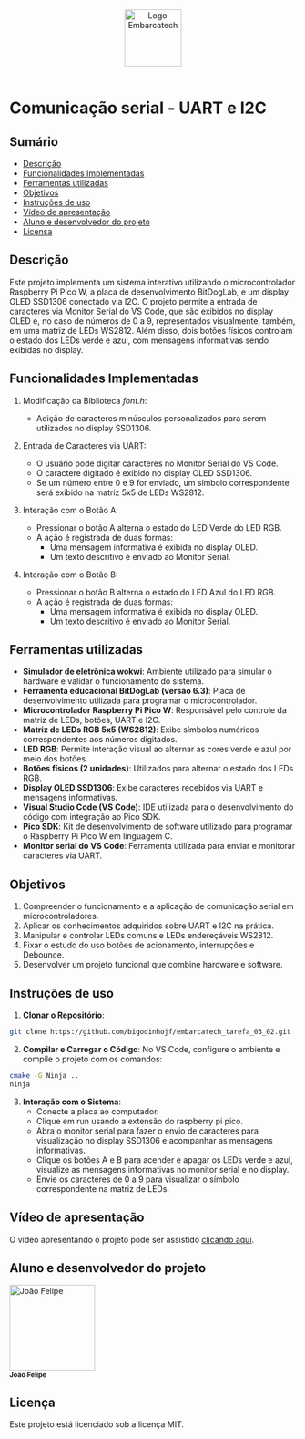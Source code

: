 <div align="center">
    <img src="https://moodle.embarcatech.cepedi.org.br/pluginfile.php/1/theme_moove/logo/1733422525/Group%20658.png" alt="Logo Embarcatech" height="100">
</div>

<br>

# Comunicação serial - UART e I2C

## Sumário

- [Descrição](#descrição)
- [Funcionalidades Implementadas](#funcionalidades-implementadas)
- [Ferramentas utilizadas](#ferramentas-utilizadas)
- [Objetivos](#objetivos)
- [Instruções de uso](#instruções-de-uso)
- [Vídeo de apresentação](#vídeo-de-apresentação)
- [Aluno e desenvolvedor do projeto](#aluno-e-desenvolvedor-do-projeto)
- [Licensa](#licença)

## Descrição

Este projeto implementa um sistema interativo utilizando o microcontrolador Raspberry Pi Pico W, a placa de desenvolvimento BitDogLab, e um display OLED SSD1306 conectado via I2C. O projeto permite a entrada de caracteres via Monitor Serial do VS Code, que são exibidos no display OLED e, no caso de números de 0 a 9, representados visualmente, também, em uma matriz de LEDs WS2812. Além disso, dois botões físicos controlam o estado dos LEDs verde e azul, com mensagens informativas sendo exibidas no display.

## Funcionalidades Implementadas

1. Modificação da Biblioteca *font.h*:

   - Adição de caracteres minúsculos personalizados para serem utilizados no display SSD1306.

2. Entrada de Caracteres via UART:

   - O usuário pode digitar caracteres no Monitor Serial do VS Code.
   - O caractere digitado é exibido no display OLED SSD1306.
   - Se um número entre 0 e 9 for enviado, um símbolo correspondente será exibido na matriz 5x5 de LEDs WS2812.
  
3. Interação com o Botão A:

   - Pressionar o botão A alterna o estado do LED Verde do LED RGB.
   - A ação é registrada de duas formas:
     - Uma mensagem informativa é exibida no display OLED.
     - Um texto descritivo é enviado ao Monitor Serial.
    
4. Interação com o Botão B:

   - Pressionar o botão B alterna o estado do LED Azul do LED RGB.
   - A ação é registrada de duas formas:
     - Uma mensagem informativa é exibida no display OLED.
     - Um texto descritivo é enviado ao Monitor Serial.


## Ferramentas utilizadas

- **Simulador de eletrônica wokwi**: Ambiente utilizado para simular o hardware e validar o funcionamento do sistema.
- **Ferramenta educacional BitDogLab (versão 6.3)**: Placa de desenvolvimento utilizada para programar o microcontrolador.
- **Microcontrolador Raspberry Pi Pico W**: Responsável pelo controle da matriz de LEDs, botões, UART e I2C.
- **Matriz de LEDs RGB 5x5 (WS2812)**: Exibe símbolos numéricos correspondentes aos números digitados.
- **LED RGB**: Permite interação visual ao alternar as cores verde e azul por meio dos botões.
- **Botões físicos (2 unidades)**: Utilizados para alternar o estado dos LEDs RGB.
- **Display OLED SSD1306**: Exibe caracteres recebidos via UART e mensagens informativas.
- **Visual Studio Code (VS Code)**: IDE utilizada para o desenvolvimento do código com integração ao Pico SDK.
- **Pico SDK**: Kit de desenvolvimento de software utilizado para programar o Raspberry Pi Pico W em linguagem C.
- **Monitor serial do VS Code**: Ferramenta utilizada para enviar e monitorar caracteres via UART.

## Objetivos

1. Compreender o funcionamento e a aplicação de comunicação serial em microcontroladores.
2. Aplicar os conhecimentos adquiridos sobre UART e I2C na prática.
3. Manipular e controlar LEDs comuns e LEDs endereçáveis WS2812.
4. Fixar o estudo do uso botões de acionamento, interrupções e Debounce.
5. Desenvolver um projeto funcional que combine hardware e software.


## Instruções de uso

1. **Clonar o Repositório**:

```bash
git clone https://github.com/bigodinhojf/embarcatech_tarefa_03_02.git
```

2. **Compilar e Carregar o Código**:
   No VS Code, configure o ambiente e compile o projeto com os comandos:

```bash	
cmake -G Ninja ..
ninja
```

3. **Interação com o Sistema**:
   - Conecte a placa ao computador.
   - Clique em run usando a extensão do raspberry pi pico.
   - Abra o monitor serial para fazer o envio de caracteres para visualização no display SSD1306 e acompanhar as mensagens informativas.
   - Clique os botões A e B para acender e apagar os LEDs verde e azul, visualize as mensagens informativas no monitor serial e no display.
   - Envie os caracteres de 0 a 9 para visualizar o símbolo correspondente na matriz de LEDs.

## Vídeo de apresentação

O vídeo apresentando o projeto pode ser assistido [clicando aqui](https://youtu.be/dop5YxkN4AU).

## Aluno e desenvolvedor do projeto

<a href="https://github.com/bigodinhojf">
        <img src="https://github.com/bigodinhojf.png" width="150px;" alt="João Felipe"/><br>
        <sub>
          <b>João Felipe</b>
        </sub>
</a>

## Licença

Este projeto está licenciado sob a licença MIT.
